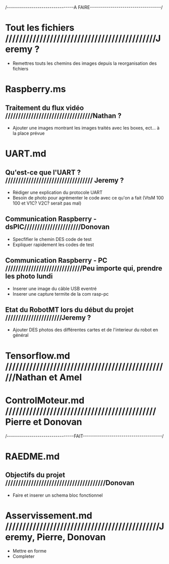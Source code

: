 ﻿/---------------------------------A FAIRE-----------------------------------/

# Tout les fichiers ////////////////////////////////////////////Jeremy ?
- Remettres touts les chemins des images depuis la reorganisation des fichiers

# Raspberry.ms
## Traitement du flux vidéo //////////////////////////////////Nathan ?
- Ajouter une images montrant les images traités avec les boxes, ect... à la place prévue

# UART.md
## Qu'est-ce que l'UART ? ////////////////////////////////// Jeremy ?
- Rédiger une explication du protocole UART
- Besoin de photo pour agrémenter le code avec ce qu'on a fait (VtsM 100 100 et V1C? V2C? serait pas mal)

## Communication Raspberry - dsPIC//////////////////////Donovan
- Specfifier le chemin DES code de test
- Expliquer rapidement les codes de test

## Communication Raspberry - PC //////////////////////////////Peu importe qui, prendre les photo lundi
- Inserer une image du câble USB eventré
- Inserer une capture termite de la com rasp-pc

## Etat du RobotMT lors du début du projet 	//////////////////////Jeremy ?
- Ajouter DES photos des différentes cartes et de l'interieur du robot en général

# Tensorflow.md /////////////////////////////////////////////////Nathan et Amel

# ControlMoteur.md //////////////////////////////////////////// Pierre et Donovan




/---------------------------------FAIT---------------------------------------/

# RAEDME.md
## Objectifs du projet ///////////////////////////////////////Donovan
- Faire et inserer un schema bloc fonctionnel 

# Asservissement.md /////////////////////////////////////////////Jeremy, Pierre, Donovan
- Mettre en forme
- Completer





